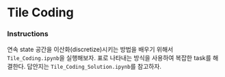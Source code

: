 # Tile Coding

### Instructions

연속 state 공간을 이산화(discretize)시키는 방법을 배우기 위해서 `Tile_Coding.ipynb`을 실행해보자. 표로 나타내는 방식을 사용하여 복잡한 task를 해결한다. 답안지는 `Tile_Coding_Solution.ipynb`를 참고하자.
